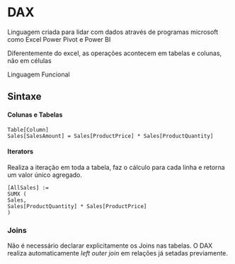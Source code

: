 # DAX

Linguagem criada para lidar com dados através de programas microsoft como Excel Power Pivot e Power BI

Diferentemente do excel, as operações acontecem em tabelas e colunas, não em células

Linguagem Funcional

## Sintaxe

#### Colunas e Tabelas

```dax
Table[Column]
Sales[SalesAmount] = Sales[ProductPrice] * Sales[ProductQuantity]
```


#### Iterators

Realiza a iteração em toda a tabela, faz o cálculo para cada linha e retorna um valor único agregado.

```dax
[AllSales] :=
SUMX (
Sales,
Sales[ProductQuantity] * Sales[ProductPrice]
)
```

### Joins

Não é necessário declarar explicitamente os Joins nas tabelas. O DAX realiza automaticamente *left outer join* em relações já setadas previamente.





